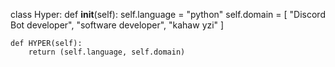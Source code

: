class Hyper:
    def __init__(self):
        self.language = "python"
        self.domain = [
        "Discord Bot developer",
        "software developer",
        "kahaw yzi"
        ]

    def HYPER(self):
        return (self.language, self.domain)
